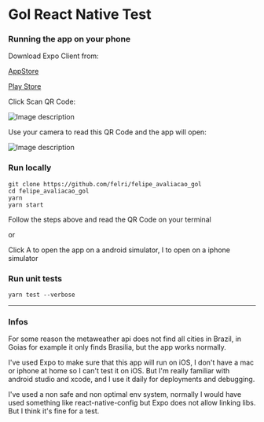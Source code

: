 
# Gol React Native Test

### Running the app on your phone
Download Expo Client from:

[AppStore](https://apps.apple.com/br/app/expo-client/id982107779)

[Play Store](https://play.google.com/store/apps/details?id=host.exp.exponent&hl=pt_BR)

Click Scan QR Code:

![Image description](https://i.imgur.com/UhQPnRE.jpg)

Use your camera to read this QR Code and the app will open:

![Image description](https://i.imgur.com/1bw1ToS.png)

### Run locally 

```
git clone https://github.com/felri/felipe_avaliacao_gol
cd felipe_avaliacao_gol
yarn
yarn start
```
Follow the steps above and read the QR Code on your terminal 

or

Click A to open the app on a android simulator, I to open on a iphone simulator

### Run unit tests

```
yarn test --verbose
```

_______

### Infos

For some reason the metaweather api does not find all cities in Brazil, in Goias for example it only finds Brasilia, but the app works normally.

I've used Expo to make sure that this app will run on iOS, I don't have a mac or iphone at home so I can't test it on iOS. But I'm really familiar with android studio and xcode, and I use it daily for deployments and debugging.

I've used a non safe and non optimal env system, normally I would have used something like react-native-config but Expo does not allow linking libs. But I think it's fine for a test.


